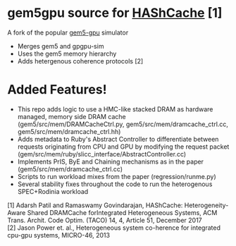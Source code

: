 # gem5gpu source for [HAShCache](https://dl.acm.org/authorize.cfm?key=N42646) [1]

A fork of the popular [gem5-gpu](https://gem5-gpu.cs.wisc.edu/wiki/) simulator

  - Merges gem5 and gpgpu-sim 
  - Uses the gem5 memory hierarchy
  - Adds hetergenous coherence protocols [2]

# Added Features!
- This repo adds logic to use a HMC-like stacked DRAM as hardware managed, memory side DRAM cache (gem5/src/mem/DRAMCacheCtrl.py, gem5/src/mem/dramcache_ctrl.cc, gem5/src/mem/dramcache_ctrl.hh)
- Adds metadata to Ruby's Abstract Controller to differentiate between requests originating from CPU and GPU by modifying the request packet (gem/src/mem/ruby/slicc_interface/AbstractController.cc)
- Implements PrIS, ByE and Chaining mechanisms as in the paper (gem5/src/mem/dramcache_ctrl.cc)
- Scripts to run workload mixes from the paper (regression/runme.py)
- Several stability fixes throughout the code to run the heterogenous SPEC+Rodinia workload
 
[1] Adarsh Patil and Ramaswamy Govindarajan, HAShCache: Heterogeneity-Aware Shared DRAMCache forIntegrated Heterogeneous Systems, ACM Trans. Archit. Code Optim. (TACO) 14, 4, Article 51, December 2017 <br/>
[2] Jason  Power et. al.,  Heterogeneous system co-herence for integrated cpu-gpu systems, MICRO-46, 2013

